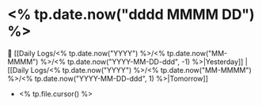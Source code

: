 # <% tp.date.now("dddd MMMM DD") %>

📅 [[Daily Logs/<% tp.date.now("YYYY") %>/<% tp.date.now("MM-MMMM") %>/<% tp.date.now("YYYY-MM-DD-ddd", -1) %>|Yesterday]] | [[Daily Logs/<% tp.date.now("YYYY") %>/<% tp.date.now("MM-MMMM") %>/<% tp.date.now("YYYY-MM-DD-ddd", 1) %>|Tomorrow]]

- <% tp.file.cursor() %>
